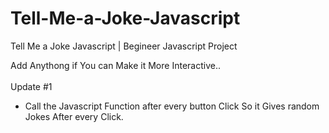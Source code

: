 # Tell-Me-a-Joke-Javascript
Tell Me a Joke Javascript | Begineer Javascript Project

Add Anythong if You can Make it More Interactive..<br/>
<br/>
Update #1
<ul>
<li>Call the Javascript Function after every button Click So it Gives random Jokes After every Click.
</ul>
